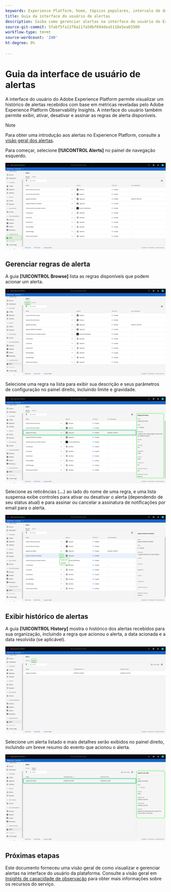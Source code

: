 ```yaml
---
keywords: Experience Platform, home, tópicos populares, intervalo de datas
title: Guia da interface do usuário de alertas
description: Saiba como gerenciar alertas na interface do usuário do Experience Platform.
source-git-commit: 5fabf5fa12f0a117a50bf694dea5118e5ea03500
workflow-type: tm+mt
source-wordcount: '240'
ht-degree: 0%

---
```



# Guia da interface de usuário de alertas

A interface do usuário do Adobe Experience Platform permite visualizar um histórico de alertas recebidos com base em métricas reveladas pelo Adobe Experience Platform Observability Insights. A interface do usuário também permite exibir, ativar, desativar e assinar as regras de alerta disponíveis.

>[!NOTE]
>
>Para obter uma introdução aos alertas no Experience Platform, consulte a [visão geral dos alertas](./overview.md).

Para começar, selecione **[!UICONTROL Alerts]** no painel de navegação esquerdo.

![](../images/alerts/ui/workspace.png)

## Gerenciar regras de alerta

A guia **[!UICONTROL Browse]** lista as regras disponíveis que podem acionar um alerta.

![](../images/alerts/ui/rules.png)

Selecione uma regra na lista para exibir sua descrição e seus parâmetros de configuração no painel direito, incluindo limite e gravidade.

![](../images/alerts/ui/rule-details.png)

Selecione as reticências (**...**) ao lado do nome de uma regra, e uma lista suspensa exibe controles para ativar ou desativar o alerta (dependendo de seu status atual) e para assinar ou cancelar a assinatura de notificações por email para o alerta.

![](../images/alerts/ui/disable-subscribe.png)

## Exibir histórico de alertas

A guia **[!UICONTROL History]** mostra o histórico dos alertas recebidos para sua organização, incluindo a regra que acionou o alerta, a data acionada e a data resolvida (se aplicável).

![](../images/alerts/ui/history.png)

Selecione um alerta listado e mais detalhes serão exibidos no painel direito, incluindo um breve resumo do evento que acionou o alerta.

![](../images/alerts/ui/history-details.png)

## Próximas etapas

Este documento forneceu uma visão geral de como visualizar e gerenciar alertas na interface do usuário da plataforma. Consulte a visão geral em [Insights de capacidade de observação](../home.md) para obter mais informações sobre os recursos do serviço.
